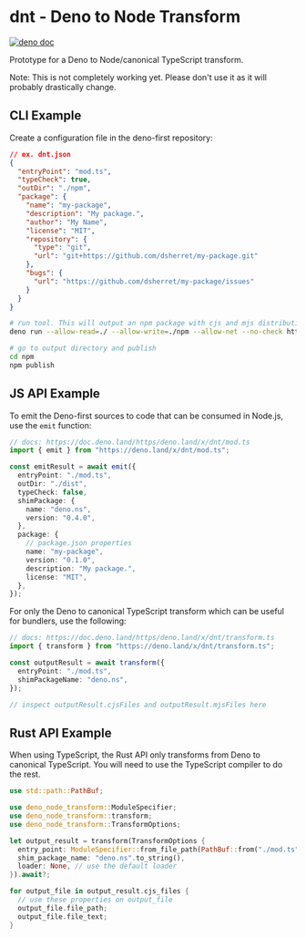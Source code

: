 # dnt - Deno to Node Transform

[![deno doc](https://doc.deno.land/badge.svg)](https://doc.deno.land/https/deno.land/x/dnt/mod.ts)

Prototype for a Deno to Node/canonical TypeScript transform.

Note: This is not completely working yet. Please don't use it as it will
probably drastically change.

## CLI Example

Create a configuration file in the deno-first repository:

```json
// ex. dnt.json
{
  "entryPoint": "mod.ts",
  "typeCheck": true,
  "outDir": "./npm",
  "package": {
    "name": "my-package",
    "description": "My package.",
    "author": "My Name",
    "license": "MIT",
    "repository": {
      "type": "git",
      "url": "git+https://github.com/dsherret/my-package.git"
    },
    "bugs": {
      "url": "https://github.com/dsherret/my-package/issues"
    }
  }
}
```

```bash
# run tool. This will output an npm package with cjs and mjs distributions bundling remote dependencies
deno run --allow-read=./ --allow-write=./npm --allow-net --no-check https://deno.land/x/dnt/cli.ts --config ./dnt.json --packageVersion 0.1.0

# go to output directory and publish
cd npm
npm publish
```

## JS API Example

To emit the Deno-first sources to code that can be consumed in Node.js, use the
`emit` function:

```ts
// docs: https://doc.deno.land/https/deno.land/x/dnt/mod.ts
import { emit } from "https://deno.land/x/dnt/mod.ts";

const emitResult = await emit({
  entryPoint: "./mod.ts",
  outDir: "./dist",
  typeCheck: false,
  shimPackage: {
    name: "deno.ns",
    version: "0.4.0",
  },
  package: {
    // package.json properties
    name: "my-package",
    version: "0.1.0",
    description: "My package.",
    license: "MIT",
  },
});
```

For only the Deno to canonical TypeScript transform which can be useful for
bundlers, use the following:

```ts
// docs: https://doc.deno.land/https/deno.land/x/dnt/transform.ts
import { transform } from "https://deno.land/x/dnt/transform.ts";

const outputResult = await transform({
  entryPoint: "./mod.ts",
  shimPackageName: "deno.ns",
});

// inspect outputResult.cjsFiles and outputResult.mjsFiles here
```

## Rust API Example

When using TypeScript, the Rust API only transforms from Deno to canonical
TypeScript. You will need to use the TypeScript compiler to do the rest.

```rust
use std::path::PathBuf;

use deno_node_transform::ModuleSpecifier;
use deno_node_transform::transform;
use deno_node_transform::TransformOptions;

let output_result = transform(TransformOptions {
  entry_point: ModuleSpecifier::from_file_path(PathBuf::from("./mod.ts")).unwrap(),
  shim_package_name: "deno.ns".to_string(),
  loader: None, // use the default loader
}).await?;

for output_file in output_result.cjs_files {
  // use these properties on output_file
  output_file.file_path;
  output_file.file_text;
}
```

